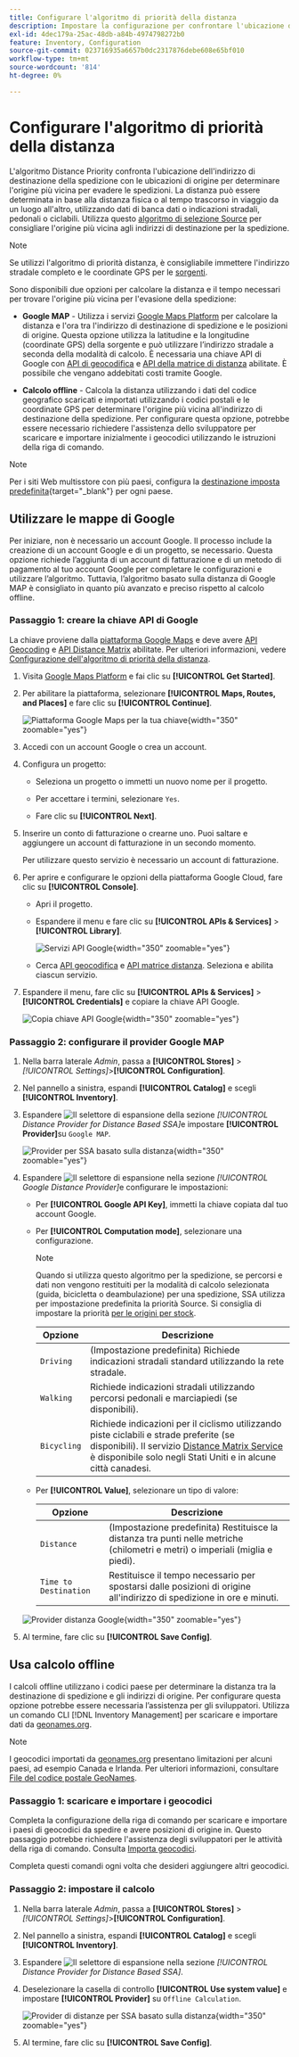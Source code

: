 ```yaml
---
title: Configurare l'algoritmo di priorità della distanza
description: Impostare la configurazione per confrontare l'ubicazione dell'indirizzo di destinazione di spedizione con le ubicazioni di origine per determinare l'origine più vicina per evadere le spedizioni.
exl-id: 4dec179a-25ac-48db-a84b-4974798272b0
feature: Inventory, Configuration
source-git-commit: 023716935a6657b0dc2317876debe608e65bf010
workflow-type: tm+mt
source-wordcount: '814'
ht-degree: 0%

---
```


# Configurare l&#39;algoritmo di priorità della distanza

L&#39;algoritmo Distance Priority confronta l&#39;ubicazione dell&#39;indirizzo di destinazione della spedizione con le ubicazioni di origine per determinare l&#39;origine più vicina per evadere le spedizioni. La distanza può essere determinata in base alla distanza fisica o al tempo trascorso in viaggio da un luogo all&#39;altro, utilizzando dati di banca dati o indicazioni stradali, pedonali o ciclabili. Utilizza questo [algoritmo di selezione Source](selection-reservations.md) per consigliare l&#39;origine più vicina agli indirizzi di destinazione per la spedizione.

>[!NOTE]
>
>Se utilizzi l&#39;algoritmo di priorità distanza, è consigliabile immettere l&#39;indirizzo stradale completo e le coordinate GPS per le [sorgenti](sources-add.md).

Sono disponibili due opzioni per calcolare la distanza e il tempo necessari per trovare l&#39;origine più vicina per l&#39;evasione della spedizione:

- **Google MAP** - Utilizza i servizi [Google Maps Platform][1] per calcolare la distanza e l&#39;ora tra l&#39;indirizzo di destinazione di spedizione e le posizioni di origine. Questa opzione utilizza la latitudine e la longitudine (coordinate GPS) della sorgente e può utilizzare l’indirizzo stradale a seconda della modalità di calcolo. È necessaria una chiave API di Google con [API di geocodifica][2] e [API della matrice di distanza][3] abilitate. È possibile che vengano addebitati costi tramite Google.

- **Calcolo offline** - Calcola la distanza utilizzando i dati del codice geografico scaricati e importati utilizzando i codici postali e le coordinate GPS per determinare l&#39;origine più vicina all&#39;indirizzo di destinazione della spedizione. Per configurare questa opzione, potrebbe essere necessario richiedere l&#39;assistenza dello sviluppatore per scaricare e importare inizialmente i geocodici utilizzando le istruzioni della riga di comando.

>[!NOTE]
>
>Per i siti Web multisstore con più paesi, configura la [destinazione imposta predefinita](../stores-purchase/tax-class.md#default-tax-destination){target="_blank"} per ogni paese.

## Utilizzare le mappe di Google

Per iniziare, non è necessario un account Google. Il processo include la creazione di un account Google e di un progetto, se necessario. Questa opzione richiede l’aggiunta di un account di fatturazione e di un metodo di pagamento al tuo account Google per completare le configurazioni e utilizzare l’algoritmo.
Tuttavia, l’algoritmo basato sulla distanza di Google MAP è consigliato in quanto più avanzato e preciso rispetto al calcolo offline.

### Passaggio 1: creare la chiave API di Google

La chiave proviene dalla [piattaforma Google Maps][1] e deve avere [API Geocoding][2] e [API Distance Matrix][3] abilitate. Per ulteriori informazioni, vedere [Configurazione dell&#39;algoritmo di priorità della distanza](distance-priority-algorithm.md).

1. Visita [Google Maps Platform][1] e fai clic su **[!UICONTROL Get Started]**.

1. Per abilitare la piattaforma, selezionare **[!UICONTROL Maps, Routes, and Places]** e fare clic su **[!UICONTROL Continue]**.

   ![Piattaforma Google Maps per la tua chiave](assets/inventory-google-key1.png){width="350" zoomable="yes"}

1. Accedi con un account Google o crea un account.

1. Configura un progetto:

   - Seleziona un progetto o immetti un nuovo nome per il progetto.

   - Per accettare i termini, selezionare `Yes`.

   - Fare clic su **[!UICONTROL Next]**.

1. Inserire un conto di fatturazione o crearne uno. Puoi saltare e aggiungere un account di fatturazione in un secondo momento.

   Per utilizzare questo servizio è necessario un account di fatturazione.

1. Per aprire e configurare le opzioni della piattaforma Google Cloud, fare clic su **[!UICONTROL Console]**.

   - Apri il progetto.

   - Espandere il menu e fare clic su **[!UICONTROL APIs & Services]** > **[!UICONTROL Library]**.

     ![Servizi API Google](assets/inventory-google-key2.png){width="350" zoomable="yes"}

   - Cerca [API geocodifica][2] e [API matrice distanza][3]. Seleziona e abilita ciascun servizio.

1. Espandere il menu, fare clic su **[!UICONTROL APIs & Services]** > **[!UICONTROL Credentials]** e copiare la chiave API Google.

   ![Copia chiave API Google](assets/inventory-google-key3.png){width="350" zoomable="yes"}

### Passaggio 2: configurare il provider Google MAP

1. Nella barra laterale _Admin_, passa a **[!UICONTROL Stores]** > _[!UICONTROL Settings]_>**[!UICONTROL Configuration]**.

1. Nel pannello a sinistra, espandi **[!UICONTROL Catalog]** e scegli **[!UICONTROL Inventory]**.

1. Espandere ![Il selettore di espansione](../assets/icon-display-expand.png) della sezione _[!UICONTROL Distance Provider for Distance Based SSA]_&#x200B;e impostare **[!UICONTROL Provider]**&#x200B;su `Google MAP`.

   ![Provider per SSA basato sulla distanza](assets/config-catalog-inventory-distance-provider.png){width="350" zoomable="yes"}

1. Espandere ![Il selettore di espansione](../assets/icon-display-expand.png) nella sezione _[!UICONTROL Google Distance Provider]_&#x200B;e configurare le impostazioni:

   - Per **[!UICONTROL Google API Key]**, immetti la chiave copiata dal tuo account Google.

   - Per **[!UICONTROL Computation mode]**, selezionare una configurazione.

     >[!NOTE]
     >
     >Quando si utilizza questo algoritmo per la spedizione, se percorsi e dati non vengono restituiti per la modalità di calcolo selezionata (guida, bicicletta o deambulazione) per una spedizione, SSA utilizza per impostazione predefinita la priorità Source. Si consiglia di impostare la priorità [ per le origini per stock](stocks-prioritize-sources.md).

     | Opzione | Descrizione |
     | ----- | ----- |
     | `Driving` | (Impostazione predefinita) Richiede indicazioni stradali standard utilizzando la rete stradale. |
     | `Walking` | Richiede indicazioni stradali utilizzando percorsi pedonali e marciapiedi (se disponibili). |
     | `Bicycling` | Richiede indicazioni per il ciclismo utilizzando piste ciclabili e strade preferite (se disponibili). Il servizio [Distance Matrix Service][4] è disponibile solo negli Stati Uniti e in alcune città canadesi. |

   - Per **[!UICONTROL Value]**, selezionare un tipo di valore:

     | Opzione | Descrizione |
     | ----- | ----- |
     | `Distance` | (Impostazione predefinita) Restituisce la distanza tra punti nelle metriche (chilometri e metri) o imperiali (miglia e piedi). |
     | `Time to Destination` | Restituisce il tempo necessario per spostarsi dalle posizioni di origine all&#39;indirizzo di spedizione in ore e minuti. |

   ![Provider distanza Google](assets/config-catalog-inventory-distance-provider-settings.png){width="350" zoomable="yes"}

1. Al termine, fare clic su **[!UICONTROL Save Config]**.

## Usa calcolo offline

I calcoli offline utilizzano i codici paese per determinare la distanza tra la destinazione di spedizione e gli indirizzi di origine. Per configurare questa opzione potrebbe essere necessaria l’assistenza per gli sviluppatori. Utilizza un comando CLI [!DNL Inventory Management] per scaricare e importare dati da [geonames.org][5].

>[!NOTE]
>
>I geocodici importati da [geonames.org][5] presentano limitazioni per alcuni paesi, ad esempio Canada e Irlanda. Per ulteriori informazioni, consultare [File del codice postale GeoNames][6].

### Passaggio 1: scaricare e importare i geocodici

Completa la configurazione della riga di comando per scaricare e importare i paesi di geocodici da spedire e avere posizioni di origine in. Questo passaggio potrebbe richiedere l&#39;assistenza degli sviluppatori per le attività della riga di comando. Consulta [Importa geocodici](cli.md#import-geocodes).

Completa questi comandi ogni volta che desideri aggiungere altri geocodici.

### Passaggio 2: impostare il calcolo

1. Nella barra laterale _Admin_, passa a **[!UICONTROL Stores]** > _[!UICONTROL Settings]_>**[!UICONTROL Configuration]**.

1. Nel pannello a sinistra, espandi **[!UICONTROL Catalog]** e scegli **[!UICONTROL Inventory]**.

1. Espandere ![Il selettore di espansione](../assets/icon-display-expand.png) nella sezione _[!UICONTROL Distance Provider for Distance Based SSA]_.

1. Deselezionare la casella di controllo **[!UICONTROL Use system value]** e impostare **[!UICONTROL Provider]** su `Offline Calculation`.

   ![Provider di distanze per SSA basato sulla distanza](assets/inventory-distance-offline.png){width="350" zoomable="yes"}

1. Al termine, fare clic su **[!UICONTROL Save Config]**.

[1]: https://cloud.google.com/maps-platform/
[2]: https://developers.google.com/maps/documentation/geocoding/start
[3]: https://developers.google.com/maps/documentation/distance-matrix/start
[4]: https://developers.google.com/maps/documentation/javascript/distancematrix#travel_modes
[5]: https://www.geonames.org/
[6]: https://download.geonames.org/export/zip/readme.txt
